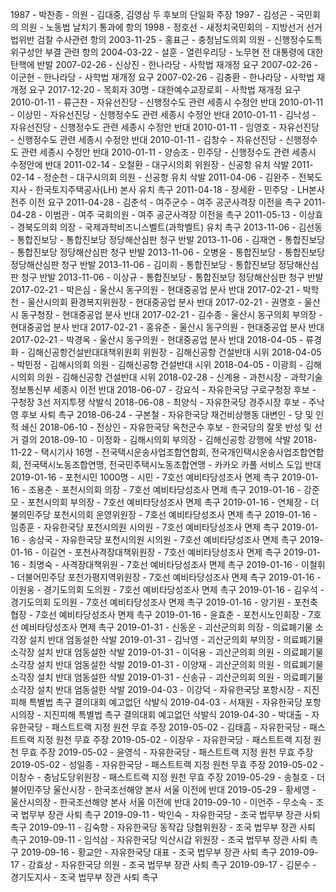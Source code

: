 1987 - 박찬종 - 의원 - 김대중, 김영삼 두 후보의 단일화 주장
1997 - 김성곤 - 국민회의 의원 - 노동법 날치기 통과에 항의 
1998 - 정호선 - 새정치국민회의 - 지방선거 선거법위반 검찰 수사관련 항의
2003-11-25 - 홍표근 - 충청남도의회 의원 - 신행정수도특위구성안 부결 관련 항의
2004-03-22 - 설훈 - 열린우리당 - 노무현 전 대통령에 대한 탄핵에 반발
2007-02-26 - 신상진 - 한나라당 - 사학법 재개정 요구
2007-02-26 - 이군현 - 한나라당 - 사학법 재개정 요구
2007-02-26 - 김충환 - 한나라당 - 사학법 재개정 요구
2017-12-20 - 목회자 30명 - 대한예수교장로회 - 사학법 재개정 요구
2010-01-11 - 류근찬 - 자유선진당 - 신행정수도 관련 세종시 수정안 반대
2010-01-11 - 이상민 - 자유선진당 - 신행정수도 관련 세종시 수정안 반대
2010-01-11 - 김낙성 - 자유선진당 - 신행정수도 관련 세종시 수정안 반대
2010-01-11 - 임영호 - 자유선진당 - 신행정수도 관련 세종시 수정안 반대
2010-01-11 - 김창수 - 자유선진당 - 신행정수도 관련 세종시 수정안 반대
2010-01-11 - 양승조 - 민주당 - 신행정수도 관련 세종시 수정안에 반대
2011-02-14 - 오철환 - 대구시의회 위원장 - 신공항 유치 삭발
2011-02-14 - 정순천 - 대구시의회 의원 - 신공항 유치 삭발
2011-04-06 - 김완주 - 전북도지사 - 한국토지주택공사(LH) 본사 유치 촉구
2011-04-18 - 장세환 - 민주당 - LH본사 전주 이전 요구
2011-04-28 - 김춘석 - 여주군수 - 여주 공군사격장 이전을 촉구
2011-04-28 - 이범관 - 여주 국회의원 - 여주 공군사격장 이전을 촉구
2011-05-13 - 이상효 - 경북도의회 의장 - 국제과학비즈니스벨트(과학벨트) 유치 촉구
2013-11-06 - 김선동 - 통합진보당 - 통합진보당 정당해산심판 청구 반발
2013-11-06 - 김재연 - 통합진보당 - 통합진보당 정당해산심판 청구 반발
2013-11-06 - 오병윤 - 통합진보당 - 통합진보당 정당해산심판 청구 반발
2013-11-06 - 김미희 - 통합진보당 - 통합진보당 정당해산심판 청구 반발
2013-11-06 - 이상규 - 통합진보당 - 통합진보당 정당해산심판 청구 반발
2017-02-21 - 박은심 - 울산시 동구의원 - 현대중공업 분사 반대 
2017-02-21 - 박학천 - 울산시의회 환경복지위원장 - 현대중공업 분사 반대 
2017-02-21 - 권명호 - 울산시 동구청장 - 현대중공업 분사 반대 
2017-02-21 - 김수종 - 울산시 동구의회 부의장 - 현대중공업 분사 반대 
2017-02-21 - 홍유준 - 울산시 동구의원 - 현대중공업 분사 반대 
2017-02-21 - 박경옥 - 울산시 동구의원 - 현대중공업 분사 반대 
2018-04-05 - 류경화 - 김해신공항건설반대대책위원회 위원장 - 김해신공항 건설반대 시위
2018-04-05 - 박민정 - 김해시의회 의원 - 김해신공항 건설반대 시위
2018-04-05 - 이광희 - 김해시의회 의원 - 김해신공항 건설반대 시위
2018-02-28 - 신계용 - 과천시장 - 과학기술정보통신부 세종시 이전 반대
2018-06-07 - 강요식 - 자유한국당 구로구청장 후보 - 구청장 3선 저지투쟁 삭발식
2018-06-08 - 최양식 - 자유한국당 경주시장 후보 - 주낙영 후보 사퇴 촉구
2018-06-24 - 구본철 - 자유한국당 재건비상행동 대변인 - 당 및 인적 쇄신
2018-06-10 - 전상인 - 자유한국당 옥천군수 후보 - 한국당의 잘못 반성 및 선거 결의
2018-09-10 - 이정화 - 김해시의회 부의장 - 김해신공항 강행에 삭발
2018-11-22 - 택시기사 16명 - 전국택시운송사업조합연합회, 전국개인택시운송사업조합연합회, 전국택시노동조합연맹, 전국민주택시노동조합연맹 - 카카오 카풀 서비스 도입 반대
2019-01-16 - 포천시민 1000명 - 시민 - 7호선 예비타당성조사 면제 촉구
2019-01-16 - 조용춘 - 포천시의회 의장 - 7호선 예비타당성조사 면제 촉구
2019-01-16 - 강준모 - 포천시의회 부의장 - 7호선 예비타당성조사 면제 촉구
2019-01-16 - 연체장 - 더불의민주당 포천시의회 운영위원장  - 7호선 예비타당성조사 면제 촉구
2019-01-16 - 임종훈 - 자유한국당 포천시의원 시의원 - 7호선 예비타당성조사 면제 촉구
2019-01-16 - 송상국 - 자유한국당 포천시의원 시의원  - 7호선 예비타당성조사 면제 촉구
2019-01-16 - 이길연 - 포천사격장대책위원장 - 7호선 예비타당성조사 면제 촉구
2019-01-16 - 최명숙 - 사격장대책위원 - 7호선 예비타당성조사 면제 촉구
2019-01-16 - 이철휘 - 더불어민주당 포천가평지역위원장 - 7호선 예비타당성조사 면제 촉구
2019-01-16 - 이원웅 - 경기도의회 도의원 - 7호선 예비타당성조사 면제 촉구
2019-01-16 - 김우석 - 경기도의회 도의원 - 7호선 예비타당성조사 면제 촉구
2019-01-16 - 양기원 - 포천축협장 - 7호선 예비타당성조사 면제 촉구
2019-01-16 - 윤효춘 - 포천시노인회장 - 7호선 예비타당성조사 면제 촉구
2019-01-31 - 신동운 - 괴산군의회 의장 - 의료폐기물 소각장 설치 반대 엄동설한 삭발
2019-01-31 - 김낙영 - 괴산군의회 부의장 - 의료폐기물 소각장 설치 반대 엄동설한 삭발
2019-01-31 - 이덕용 - 괴산군의회 의원 - 의료폐기물 소각장 설치 반대 엄동설한 삭발
2019-01-31 - 이양재 - 괴산군의회 의원 - 의료폐기물 소각장 설치 반대 엄동설한 삭발
2019-01-31 - 신송규 - 괴산군의회 의원 - 의료폐기물 소각장 설치 반대 엄동설한 삭발
2019-04-03 - 이강덕 - 자유한국당 포항시장 - 지진피해 특별법 촉구 결의대회 예고없던 삭발식
2019-04-03 - 서재원 - 자유한국당 포항시의장 - 지진피해 특별법 촉구 결의대회 예고없던 삭발식
2019-04-30 - 박대출 - 자유한국당 - 패스트트랙 지정 원천 무효 주장
2019-05-02 - 김태흠 - 자유한국당 - 패스트트랙 지정 원천 무효 주장
2019-05-02 - 이장우 - 자유한국당 - 패스트트랙 지정 원천 무효 주장
2019-05-02 - 윤영석 - 자유한국당 - 패스트트랙 지정 원천 무효 주장
2019-05-02 - 성일종 - 자유한국당 - 패스트트랙 지정 원천 무효 주장
2019-05-02 - 이창수 - 충남도당위원장 - 패스트트랙 지정 원천 무효 주장
2019-05-29 - 송철호 - 더불어민주당 울산시장 - 한국조선해양 본사 서울 이전에 반대
2019-05-29 - 황세영 - 울산시의장 - 한국조선해양 본사 서울 이전에 반대
2019-09-10 - 이언주 - 무소속 - 조국 법무부 장관 사퇴 촉구
2019-09-11 - 박인숙 - 자유한국당 - 조국 법무부 장관 사퇴 촉구
2019-09-11 - 김숙향 - 자유한국당 동작갑 당협위원장 - 조국 법무부 장관 사퇴 촉구
2019-09-11 - 임석삼 - 자유한국당 익산시갑 위원장 - 조국 법무부 장관 사퇴 촉구 
2019-09-16 - 황교안 - 자유한국당 대표 - 조국 법무부 장관 사퇴 촉구
2019-09-17 - 강효상 - 자유한국당 의원 - 조국 법무부 장관 사퇴 촉구
2019-09-17 - 김문수 - 경기도지사 - 조국 법무부 장관 사퇴 촉구